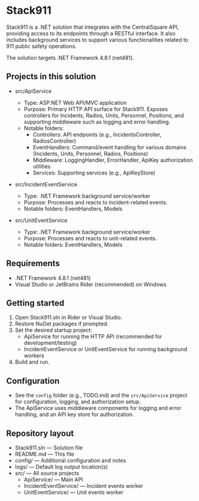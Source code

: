 ﻿# Stack911

Stack911 is a .NET solution that integrates with the CentralSquare API, providing access to its endpoints through a RESTful interface. It also includes background services to support various functionalities related to 911 public safety operations.

The solution targets .NET Framework 4.8.1 (net481).

## Projects in this solution

- src/ApiService
  - Type: ASP.NET Web API/MVC application
  - Purpose: Primary HTTP API surface for Stack911. Exposes controllers for Incidents, Radios, Units, Personnel, Positions, and supporting middleware such as logging and error handling.
  - Notable folders:
    - Controllers: API endpoints (e.g., IncidentsController, RadiosController)
    - EventHandlers: Command/event handling for various domains (Incidents, Units, Personnel, Radios, Positions)
    - Middleware: LoggingHandler, ErrorHandler, ApiKey authorization utilities
    - Services: Supporting services (e.g., ApiKeyStore)

- src/IncidentEventService
  - Type: .NET Framework background service/worker
  - Purpose: Processes and reacts to incident-related events.
  - Notable folders: EventHandlers, Models

- src/UnitEventService
  - Type: .NET Framework background service/worker
  - Purpose: Processes and reacts to unit-related events.
  - Notable folders: EventHandlers, Models

## Requirements

- .NET Framework 4.8.1 (net481)
- Visual Studio or JetBrains Rider (recommended) on Windows

## Getting started

1. Open Stack911.sln in Rider or Visual Studio.
2. Restore NuGet packages if prompted.
3. Set the desired startup project:
   - ApiService for running the HTTP API (recommended for development/testing)
   - IncidentEventService or UnitEventService for running background workers
4. Build and run.

## Configuration

- See the `config` folder (e.g., TODO.md) and the `src/ApiService` project for configuration, logging, and authorization setup.
- The ApiService uses middleware components for logging and error handling, and an API key store for authorization.

## Repository layout

- Stack911.sln — Solution file
- README.md — This file
- config/ — Additional configuration and notes
- logs/ — Default log output location(s)
- src/ — All source projects
  - ApiService/ — Main API
  - IncidentEventService/ — Incident events worker
  - UnitEventService/ — Unit events worker
